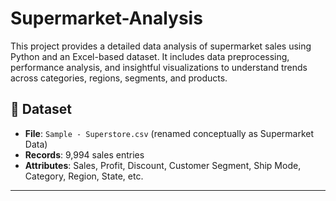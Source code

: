 # Supermarket-Analysis
This project provides a detailed data analysis of supermarket sales using Python and an Excel-based dataset. It includes data preprocessing, performance analysis, and insightful visualizations to understand trends across categories, regions, segments, and products.

## 📂 Dataset

- **File**: `Sample - Superstore.csv` (renamed conceptually as Supermarket Data)
- **Records**: 9,994 sales entries
- **Attributes**: Sales, Profit, Discount, Customer Segment, Ship Mode, Category, Region, State, etc.

---
